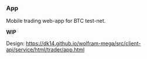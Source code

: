 ### App

Mobile trading web-app for BTC test-net.

**WIP**

Design: https://dk14.github.io/wolfram-mega/src/client-api/service/html/trader/app.html